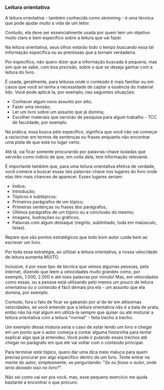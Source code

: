 ### Leitura orientativa

A leitura orientativa - também conhecida como skimming - é uma técnica que pode ajudar muito a vida de um leitor. 

Contudo, ela deve ser essencialmente usada por quem tem um objetivo muito claro e bem específico sobre a leitura que vai fazer. 

Na leitura orientativa, seus olhos estarão todo o tempo buscando essa tal informação específica ou as premissas que a tornam verdadeira.

Por específico, não quero dizer que a informação buscada é pequena, mas sim que se sabe, com boa precisão, sobre o que se deseja ganhar com a leitura do livro.

É usada, geralmente, para leituras onde o conteúdo é mais familiar ou em casos que você só tenha a necessidade de captar a essência do material lido. Você pode aplicá-la, por exemplo, nas seguintes situações:

* Conhecer algum novo assunto por alto;
* Fazer uma revisão;
* Ler um livro sobre um assunto que já domina;
* Escolher materiais que servirão de pesquisa para algum trabalho - TCC de faculdade, por exemplo.

Na prática, essa busca pelo específico, significa que você não vai começar a raciocinar em termos de sentenças ou frases enquanto não encontrar uma pista de que está no lugar certo. 

Até lá, vai ficar somente procurando por palavras-chave isoladas que servirão como indício de que, em volta dela, tem informação relevante.

É importante também que, para uma leitura orientativa efetiva de verdade, você comece a buscar essas tais palavras-chave nos lugares do livro onde elas têm mais chances de aparecer. Esses lugares seriam:

* Índice;
* Introdução;
* Tópicos e subtópicos;
* Primeiros parágrafos de um tópico;
* Primeiras sentenças ou frases dos parágrafos;
* Últimos parágrafos de um tópico ou a conclusão do mesmo;
* Imagens, ilustrações ou gráficos;
* Palavras com algum destaque (negrito, sublinhado, toda em maiúsculo, listas).

Repare que são pontos estratégicos que todo bom autor cuida bem ao escrever um livro.

Por toda essa estratégia, ao utilizar a leitura orientativa, a nossa velocidade de leitura aumenta MUITO.

Inclusive, é por esse tipo de técnica que vemos algumas pessoas, pela internet, dizendo que leem a velocidades muito grandes como, por exemplo, 1.000, 2.000 e até mais palavras por minuto! Mas, em velocidades como essas, ou a pessoa está utilizando pelo menos um pouco de leitura orientativa ou o conteúdo é fácil demais pra ela - um assunto que ela domina, por exemplo.

Contudo, fora o fato de ficar se gabando por aí de ler em altíssimas velocidades, se você entende que a leitura orientativa não é a bala de prata, então não há mal algum em utilizá-la sempre que quiser ou até misturar a leitura orientativa com a leitura "normal" - feita trecho a trecho.

Um exemplo dessa mistura seria o caso de estar lendo um livro e chegar em um ponto que o autor começa a contar alguma historinha para tentar explicar algo que já entendeu. Você pode ir pulando esses trechos até chegar no parágrafo em que ele vai voltar com o conteúdo principal.

Para terminar este tópico, quero dar uma dica meio maluca para quem precisa procurar por algo específico dentro de um livro. Tente entrar na mente do autor, simplesmente, se perguntando: "*Se eu fosse o autor, onde teria deixado isso no livro?*". 

Não sei como vai ser pra você, mas, esse pequeno exercício me ajuda bastante a encontrar o que procuro.
